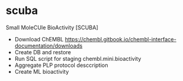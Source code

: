 # scuba
Small MoleCUle BioActivity [SCUBA]

- Download ChEMBL https://chembl.gitbook.io/chembl-interface-documentation/downloads
- Create DB and restore
- Run SQL script for staging chembl.mini.bioactivity
- Aggregate PLP protocol desccription
- Create ML bioactivity
